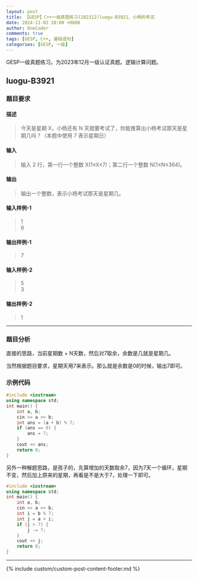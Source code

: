 ```yaml
---
layout: post
title: 【GESP】C++一级真题练习(202312)luogu-B3921，小杨的考试
date: 2024-11-02 20:00 +0800
author: OneCoder
comments: true
tags: [GESP, C++, 基础语句]
categories: [GESP, 一级]
---
```

GESP一级真题练习。为2023年12月一级认证真题。逻辑计算问题。

<!--more-->

## luogu-B3921

### 题目要求

#### 描述

>今天是星期 X，小杨还有 N 天就要考试了，你能推算出小杨考试那天是星期几吗？（本题中使用 7 表示星期日）

#### 输入

>输入 2 行，第一行一个整数 X(1≤X≤7)；第二行一个整数 N(1≤N≤364)。

#### 输出

>输出一个整数，表示小杨考试那天是星期几。

#### 输入样例-1

>1  
>6

#### 输出样例-1

>7

#### 输入样例-2

>5  
>3

#### 输出样例-2

>1  

---

### 题目分析

直接的思路，当前星期数 + N天数，然后对7取余，余数是几就是星期几。

当然根据题目要求，星期天用7来表示。那么就是余数是0的时候，输出7即可。

### 示例代码

```cpp
#include <iostream>
using namespace std;
int main() {
    int a, b;
    cin >> a >> b;
    int ans = (a + b) % 7;
    if (ans == 0) {
        ans = 7;
    }
    cout << ans;
    return 0;
}
```

另外一种解题思路，是孩子的，先算增加的天数取余7，因为7天一个循环，星期不变，然后加上原来的星期，再看是不是大于7，处理一下即可。

```cpp
#include <iostream>
using namespace std;
int main() {
    int a, b;
    cin >> a >> b;
    int i = b % 7;
    int j = a + i;
    if (j > 7) {
        j -= 7;
    }
    cout << j;
    return 0;
}
```

---

{% include custom/custom-post-content-footer.md %}
